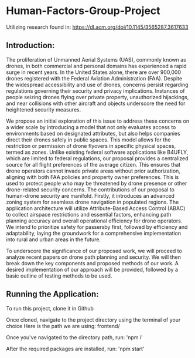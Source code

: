# Human-Factors-Group-Project

Utilizing research found in: https://dl.acm.org/doi/10.1145/3565287.3617633

## Introduction: 

The proliferation of Unmanned Aerial Systems (UAS), commonly known as drones, in both commercial and personal domains has experienced a rapid surge in recent years. In the United States alone, there are over 900,000 drones registered with the Federal Aviation Administration (FAA). Despite the widespread accessibility and use of drones, concerns persist regarding regulations governing their security and privacy implications. Instances of people seizing drones flying over private property, unauthorized hijackings, and near collisions with other aircraft and objects underscore the need for heightened security measures. 

We propose an initial exploration of this issue to address these concerns on a wider scale by introducing a model that not only evaluates access to environments based on designated attributes, but also helps companies direct their drones safely in public spaces. This model allows for the restriction or permission of drone flyovers in specific physical spaces, termed as zones. Unlike existing federal software applications like B4UFLY, which are limited to federal regulations, our proposal provides a centralized source for all flight preferences of the average citizen. This ensures that drone operators cannot invade private areas without prior authorization, aligning with both FAA policies and property owner preferences. This is used to protect people who may be threatened by drone presence or other drone-related security concerns. The contributions of our proposal to human-drone security are manifold. Firstly, it introduces an advanced zoning system for seamless drone navigation in populated regions. The application architecture will utilize Attribute-Based Access Control (ABAC) to collect airspace restrictions and essential factors, enhancing path planning accuracy and overall operational efficiency for drone operators. We intend to prioritize safety for passersby first, followed by efficiency and adaptability, laying the groundwork for a comprehensive implementation into rural and urban areas in the future. 

To underscore the significance of our proposed work, we will proceed to analyze recent papers on drone path planning and security. We will then break down the key components and proposed methods of our work. A desired implementation of our approach will be provided, followed by a basic outline of testing methods to be used.  

## Running the Application:

To run this project, clone it in Github

Once cloned, navigate to the project directory using the terminal of your choice 
    Here is the path we are using: frontend/

Once you've navigated to the directory path, run: 
    'npm i' 

After the required packages are installed, run: 
    'npm start'



